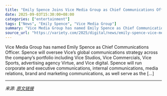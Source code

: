 ```yaml
---
title: "Emily Spence Joins Vice Media Group as Chief Communications Officer"
date: 2025-09-03T15:30:00+08:00
categories: ["entertainment"]
tags: ["News", "Emily Spence", "Vice Media Group"]
summary: "Vice Media Group has named Emily Spence as Chief Communications Officer. Spence will oversee Vice’s global communications strategy across the company’s portfolio including Vice Studios, Vice Commercia"
source_url: "https://variety.com/2025/digital/news/emily-spence-vice-media-chief-communications-officer-1236505303/"
---
```


Vice Media Group has named Emily Spence as Chief Communications Officer. Spence will oversee Vice’s global communications strategy across the company’s portfolio including Vice Studios, Vice Commercials, Vice Sports, advertising agency Virtue, and Vice digital. Spence will run corporate and executive communications, internal communications, media relations, brand and marketing communications, as well serve as the [&#8230;]

---

*来源: [原文链接](https://variety.com/2025/digital/news/emily-spence-vice-media-chief-communications-officer-1236505303/)*
